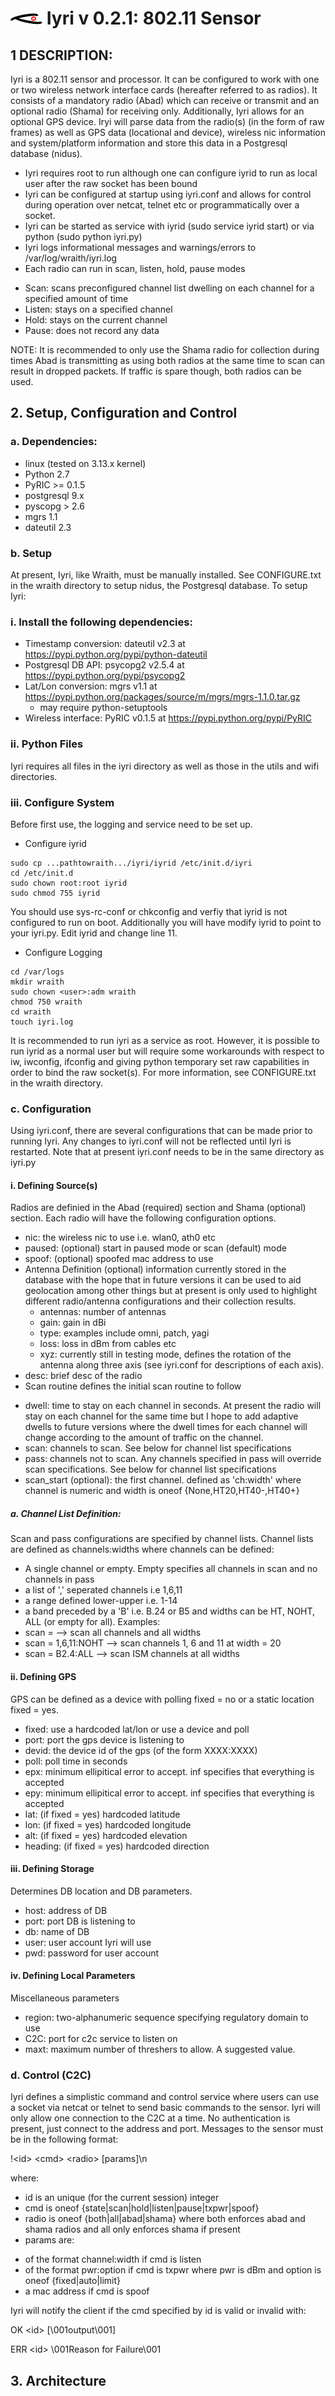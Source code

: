# ![](../widgets/icons/watcher.png?raw=true) Iyri v 0.2.1: 802.11 Sensor

## 1 DESCRIPTION:
Iyri is a 802.11 sensor and processor. It can be configured to work with one or two wireless network interface cards (hereafter referred to as radios). It consists of a mandatory radio (Abad) which can receive or transmit and an optional radio (Shama) for receiving only. Additionally, Iyri allows for an optional GPS device. Iryi will parse data from the radio(s) (in the form of raw frames) as well as GPS data (locational and device), wireless nic information and system/platform information and store this data in a Postgresql database (nidus).
 * Iyri requires root to run although one can configure iyrid to run as local user after the raw socket has been bound
 * Iyri can be configured at startup using iyri.conf and allows for control during operation over netcat, telnet etc or programmatically over a socket.
 * Iyri can be started as service with iyrid (sudo service iyrid start) or via python (sudo python iyri.py)
 * Iyri logs informational messages and warnings/errors to /var/log/wraith/iyri.log
 * Each radio can run in scan, listen, hold, pause modes
  - Scan: scans preconfigured channel list dwelling on each channel for a specified amount of time
  - Listen: stays on a specified channel
  - Hold: stays on the current channel
  - Pause: does not record any data

NOTE: It is recommended to only use the Shama radio for collection during times Abad is transmitting as using both radios at the same time to scan can result in dropped packets. If traffic is spare though, both radios can be used.

## 2. Setup, Configuration and Control

### a. Dependencies:
 * linux (tested on 3.13.x kernel)
 * Python 2.7
 * PyRIC >= 0.1.5
 * postgresql 9.x
 * pyscopg > 2.6
 * mgrs 1.1
 * dateutil 2.3

### b. Setup
At present, Iyri, like Wraith, must be manually installed. See CONFIGURE.txt in the wraith directory to setup nidus, the Postgresql database. To setup Iyri:

### i. Install the following dependencies:
 * Timestamp conversion: dateutil v2.3 at https://pypi.python.org/pypi/python-dateutil
 * Postgresql DB API: psycopg2 v2.5.4 at https://pypi.python.org/pypi/psycopg2
 * Lat/Lon conversion: mgrs v1.1 at https://pypi.python.org/packages/source/m/mgrs/mgrs-1.1.0.tar.gz
   - may require python-setuptools
 * Wireless interface: PyRIC v0.1.5 at  https://pypi.python.org/pypi/PyRIC

### ii. Python Files
Iyri requires all files in the iyri directory as well as those in the utils and wifi directories.

### iii. Configure System
Before first use, the logging and service need to be set up.
* Configure iyrid
```shell
sudo cp ...pathtowraith.../iyri/iyrid /etc/init.d/iyri
cd /etc/init.d
sudo chown root:root iyrid
sudo chmod 755 iyrid
```
You should use sys-rc-conf or chkconfig and verfiy that iyrid is not configured to run on boot. Additionally you will have modify iyrid to point to your iyri.py. Edit iyrid and change line 11.
* Configure Logging
```shell
cd /var/logs
mkdir wraith
sudo chown <user>:adm wraith
chmod 750 wraith
cd wraith
touch iyri.log
```
It is recommended to run iyri as a service as root. However, it is possible to run iyrid as a normal user but will require some workarounds with respect to iw, iwconfig, ifconfig and giving python temporary set raw capabilities in order to bind the raw socket(s). For more information, see CONFIGURE.txt in the wraith directory.

### c. Configuration
Using iyri.conf, there are several configurations that can be made prior to running Iyri. Any changes to iyri.conf will not be reflected until Iyri is restarted. Note that at present iyri.conf needs to be in the same directory as iyri.py

#### i. Defining Source(s)
Radios are definied in the Abad (required) section and Shama (optional) section. Each radio will have the following configuration options.

 * nic: the wireless nic to use i.e. wlan0, ath0 etc
 * paused: (optional) start in paused mode or scan (default) mode
 * spoof: (optional) spoofed mac address to use
 * Antenna Definition (optional) information currently stored in the database with the hope that in future versions it can be used to aid geolocation among other things but at present is only used to highlight different radio/antenna configurations and their collection results.
   - antennas: number of antennas
   - gain: gain in dBi
   - type: examples include omni, patch, yagi
   - loss: loss in dBm from cables etc
   - xyz: currently still in testing mode, defines the rotation of the antenna along three axis (see iyri.conf for descriptions of each axis).
 * desc: brief desc of the radio
 * Scan routine defines the initial scan routine to follow
  - dwell: time to stay on each channel in seconds. At present the radio will stay on each channel for the same time but I hope to add adaptive dwells to future versions where the dwell times for each channel will change according to the amount of traffic on the channel.
  - scan: channels to scan. See below for channel list specifications
  - pass: channels not to scan. Any channels specified in pass will override scan specifications. See below for channel list specifications
  - scan_start (optional): the first channel. defined as 'ch:width' where channel is numeric and width is oneof {None,HT20,HT40-,HT40+}

##### a. Channel List Definition:
Scan and pass configurations are specified by channel lists. Channel lists are defined as channels:widths where channels can be defined:
 * A single channel or empty. Empty specifies all channels in scan and no channels in pass
 * a list of ',' seperated channels i.e 1,6,11
 * a range defined lower-upper i.e. 1-14
 * a band preceded by a 'B' i.e. B.24 or B5
and widths can be HT, NOHT, ALL (or empty for all). Examples:
 * scan = --> scan all channels and all widths
 * scan = 1,6,11:NOHT --> scan channels 1, 6 and 11 at width = 20
 * scan = B2.4:ALL --> scan ISM channels at all widths

#### ii. Defining GPS
GPS can be defined as a device with polling fixed = no or a static location fixed = yes.
 * fixed: use a hardcoded lat/lon or use a device and poll
 * port: port the gps device is listening to
 * devid: the device id of the gps (of the form XXXX:XXXX)
 * poll: poll time in seconds
 * epx: minimum ellipitical error to accept. inf specifies that everything is accepted
 * epy: minimum ellipitical error to accept. inf specifies that everything is accepted
 * lat: (if fixed = yes) hardcoded latitude
 * lon: (if fixed = yes) hardcoded longitude
 * alt: (if fixed = yes) hardcoded elevation
 * heading: (if fixed = yes) hardcoded direction

#### iii. Defining Storage
Determines DB location and DB parameters.
 * host: address of DB
 * port: port DB is listening to
 * db: name of DB
 * user: user account Iyri will use
 * pwd: password for user account

#### iv. Defining Local Parameters
Miscellaneous parameters
 * region: two-alphanumeric sequence specifying regulatory domain to use
 * C2C: port for c2c service to listen on
 * maxt: maximum number of threshers to allow. A suggested value.

### d. Control (C2C)
Iyri defines a simplistic command and control service where users can use a socket via netcat or telnet to send basic commands to the sensor. Iyri will only allow one connection to the C2C at a time. No authentication is present, just connect to the address and port. Messages to the sensor must be in the following format:

!\<id\> \<cmd\> \<radio\> [params]\\n

where:
 * id is an unique (for the current session) integer
 * cmd is oneof {state|scan|hold|listen|pause|txpwr|spoof}
 * radio is oneof {both|all|abad|shama} where both enforces abad and shama radios and all only enforces shama if present
 * params are:
  - of the format channel:width if cmd is listen
  - of the format pwr:option if cmd is txpwr where pwr is dBm and option is oneof {fixed|auto|limit}
  - a mac address if cmd is spoof

Iyri will notify the client if the cmd specified by id is valid or invalid with:

OK \<id\> [\001output\001]

ERR \<id> \001Reason for Failure\001

## 3. Architecture
